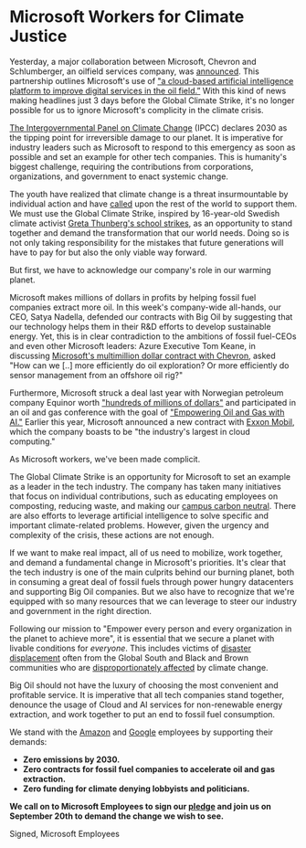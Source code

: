 # Microsoft Workers for Climate Justice

Yesterday, a major collaboration between Microsoft, Chevron and Schlumberger, an oilfield services company, was [announced](https://news.microsoft.com/2019/09/17/schlumberger-chevron-and-microsoft-announce-collaboration-to-accelerate-digital-transformation/). This partnership outlines Microsoft's use of ["a cloud-based artificial intelligence platform to improve digital services in the oil field.”](https://www.chron.com/business/energy/article/Schlumberger-Chevron-and-Microsoft-launch-14445539.php) With this kind of news making headlines just 3 days before the Global Climate Strike, it's no longer possible for us to ignore Microsoft's complicity in the climate crisis. 

[The Intergovernmental Panel on Climate Change](https://report.ipcc.ch/sr15/pdf/sr15_spm_final.pdf) (IPCC) declares 2030 as the tipping point for irreversible damage to our planet. It is imperative for industry leaders such as Microsoft to respond to this emergency as soon as possible and set an example for other tech companies. This is humanity's biggest challenge, requiring the contributions from corporations, organizations, and government to enact systemic change.

The youth have realized that climate change is a threat insurmountable by individual action and have [called](https://www.theguardian.com/commentisfree/2019/may/23/greta-thunberg-young-people-climate-strikes-20-september) upon the rest of the world to support them. We must use the Global Climate Strike, inspired by 16-year-old Swedish climate activist [Greta Thunberg's school strikes](https://www.fridaysforfuture.org/), as an opportunity to stand together and demand the transformation that our world needs. Doing so is not only taking responsibility for the mistakes that future generations will have to pay for but also the only viable way forward.

But first, we have to acknowledge our company's role in our warming planet. 

Microsoft makes millions of dollars in profits by helping fossil fuel companies extract more oil. In this week's company-wide all-hands, our CEO, Satya Nadella, defended our contracts with Big Oil by suggesting that our technology helps them in their R&D efforts to develop sustainable energy. Yet, this is in clear contradiction to the ambitions of fossil fuel-CEOs and even other Microsoft leaders: Azure Executive Tom Keane, in discussing [Microsoft's multimillion dollar contract with Chevron](https://news.microsoft.com/transform/chevron-fuels-digital-transformation-with-new-microsoft-partnership/), asked "How can we [..] more efficiently do oil exploration? Or more efficiently do sensor management from an offshore oil rig?" 

Furthermore, Microsoft struck a deal last year with Norwegian petroleum company Equinor worth ["hundreds of millions of dollars"](https://www.marketscreener.com/EQUINOR-1413290/news/Equinor-and-Microsoft-in-Cloud-Services-Partnership-Deal-26794775/) and participated in an oil and gas conference with the goal of ["Empowering Oil and Gas with AI."](https://news.microsoft.com/en-xm/2018/11/12/microsoft-demonstrates-the-power-of-ai-and-cloud-to-oil-and-gas-players-at-adipec-2018/ ) Earlier this year, Microsoft announced a new contract with [Exxon Mobil](https://www.reuters.com/article/us-exxon-mobil-microsoft-cloud/exxon-microsoft-strike-cloud-computing-agreement-for-u-s-shale-idUSKCN1QB1N8
), which the company boasts to be "the industry's largest in cloud computing." 

As Microsoft workers, we've been made complicit.

The Global Climate Strike is an opportunity for Microsoft to set an example as a leader in the tech industry. The company has taken many initiatives that focus on individual contributions, such as educating employees on composting, reducing waste, and making our [campus carbon neutral](https://blogs.microsoft.com/on-the-issues/2017/07/14/creating-carbon-free-headquarters-puget-sound-region/ ). There are also efforts to leverage artificial intelligence to solve specific and important climate-related problems. However, given the urgency and complexity of the crisis, these actions are not enough.

If we want to make real impact, all of us need to mobilize, work together, and demand a fundamental change in Microsoft's priorities. It's clear that the tech industry is one of the main culprits behind our burning planet, both in consuming a great deal of fossil fuels through power hungry datacenters and supporting Big Oil companies. But we also have to recognize that we're equipped with so many resources that we can leverage to steer our industry and government in the right direction. 

Following our mission to "Empower every person and every organization in the planet to achieve more", it is essential that we secure a planet with livable conditions for *everyone*. This includes victims of [disaster displacement](https://weather.com/forecast-change/news/2019-06-04-how-the-middle-east-drought-and-flood-cycle-will-probably-lead-to ) often from the Global South and Black and Brown communities who are [disproportionately affected](https://www.ebony.com/news/environmental-justice-begins-with-understanding-how-climate-change-impacts-african-american-communities/) by climate change.

Big Oil should not have the luxury of choosing the most convenient and profitable service. It is imperative that all tech companies stand together, denounce the usage of Cloud and AI services for non-renewable energy extraction, and work together to put an end to fossil fuel consumption.

We stand with the [Amazon](https://medium.com/@amazonemployeesclimatejustice/amazon-employees-are-joining-the-global-climate-walkout-9-20-9bfa4cbb1ce3
) and [Google](https://medium.com/@googworkersac/google-workers-are-striking-for-climate-sept-20-7eba2100b621) employees by supporting their demands: 
- __Zero emissions by 2030.__ 
- __Zero contracts for fossil fuel companies to accelerate oil and gas extraction.__ 
- __Zero funding for climate denying lobbyists and politicians.__

__We call on to Microsoft Employees to sign our [pledge](https://aka.ms/climateactionpledge) and join us on September 20th to demand the change we wish to see.__ 

Signed, Microsoft Employees
